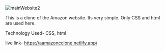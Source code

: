 ![mainWebsite2](https://github.com/user-attachments/assets/9f8f0d6b-bb88-45cd-9915-8df84a8025ae)

This is a clone of the Amazon website. Its very simple. Only CSS and html are used here.

Technology Used- CSS, html

live link- https://aamazoncclone.netlify.app/
